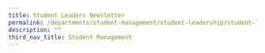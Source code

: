 ```yaml
---
title: Student Leaders Newsletter
permalink: /departments/student-management/student-leadership/student-leaders-newsletter
description: ""
third_nav_title: Student Management
---
```

